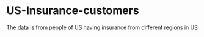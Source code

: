 # US-Insurance-customers
The data is from people of  US having insurance from different regions in US
